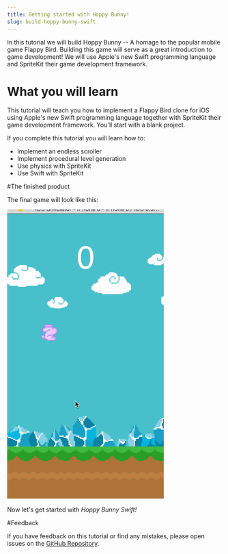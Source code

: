 ```yaml
---
title: Getting started with Hoppy Bunny!
slug: build-hoppy-bunny-swift
---
```


In this tutorial we will build Hoppy Bunny -- A homage to the popular mobile game Flappy Bird. Building this game will serve as a great introduction to game development! We will use Apple's new Swift programming language and SpriteKit their game development framework.

<!-- If you are unfamiliar with SpriteKit I would recommend checking out Apple's SpriteKit [Introduction](https://developer.apple.com/spritekit/).  Please ensure you have Xcode 7.2+ installed. -->

# What you will learn

This tutorial will teach you how to implement a Flappy Bird clone for iOS using Apple's new Swift programming language together with SpriteKit their game development framework. You'll start with a blank project.

If you complete this tutorial you will learn how to:

*   Implement an endless scroller
*   Implement procedural level generation
*   Use physics with SpriteKit
*   Use Swift with SpriteKit

#The finished product

The final game will look like this:

![The end result](../Tutorial-Images/finalProject.gif)

Now let's get started with *Hoppy Bunny Swift!*

#Feedback

If you have feedback on this tutorial or find any mistakes, please open issues on the [GitHub Repository](https://github.com/MakeSchool-Tutorials/Hoppy-Bunny-SpriteKit-Swift).
